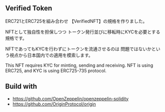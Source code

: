 ## Verified Token

ERC721とERC725を組み合わせ
【VerifiedNFT】の規格を作りました。

NFTとして独自性を担保しつつ
トークン発行並びに移転時にKYCを必要とする規格です。

NFTであってもKYCを行わずにトークンを流通させるのは
問題ではないかという視点から日本国内での適用を模索します。

This NFT requires KYC for minting, sending and receiving.
NFT is using ERC725, and KYC is using ERC725-735 protocol. 

## Build with

- https://github.com/OpenZeppelin/openzeppelin-solidity
- https://github.com/OriginProtocol/origin